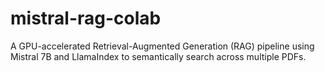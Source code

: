 # mistral-rag-colab
A GPU-accelerated Retrieval-Augmented Generation (RAG) pipeline using Mistral 7B and LlamaIndex to semantically search across multiple PDFs.
